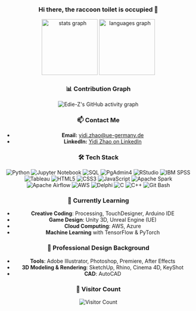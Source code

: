 <div align="center">

  ### Hi there, the raccoon toilet is occupied 👋

  <img src="https://github-readme-stats.vercel.app/api?username=Edie-Z&hide_title=false&hide_rank=false&show_icons=true&include_all_commits=true&count_private=true&disable_animations=false&theme=dracula&locale=en&hide_border=false" height="150" alt="stats graph" />
  <img src="https://github-readme-stats.vercel.app/api/top-langs?username=Edie-Z&locale=en&hide_title=false&layout=compact&card_width=320&langs_count=5&theme=dracula&hide_border=false" height="150" alt="languages graph" />

  ### 📊 Contribution Graph
  ![Edie-Z's GitHub activity graph](https://github-readme-activity-graph.cyclic.app/graph?username=Edie-Z&theme=dracula&hide_border=false)

  ### 📫 Contact Me
  - **Email:** yidi.zhao@ue-germany.de
  - **LinkedIn:** [Yidi Zhao on LinkedIn](https://www.linkedin.com/in/yidi-zhao-293b41315/)

  ### 🛠️ Tech Stack
  ![Python](https://img.shields.io/badge/Python-3670A0?style=for-the-badge&logo=python&logoColor=ffdd54)
  ![Jupyter Notebook](https://img.shields.io/badge/Jupyter_Notebook-F37626?style=for-the-badge&logo=jupyter&logoColor=white)
  ![SQL](https://img.shields.io/badge/SQL-336791?style=for-the-badge&logo=postgresql&logoColor=white)
  ![PgAdmin4](https://img.shields.io/badge/PgAdmin4-316192?style=for-the-badge&logo=postgresql&logoColor=white)
  ![RStudio](https://img.shields.io/badge/RStudio-75AADB?style=for-the-badge&logo=rstudio&logoColor=white)
  ![IBM SPSS](https://img.shields.io/badge/IBM_SPSS-052FAD?style=for-the-badge&logo=ibm&logoColor=white)
  ![Tableau](https://img.shields.io/badge/Tableau-E97627?style=for-the-badge&logo=tableau&logoColor=white)
  ![HTML5](https://img.shields.io/badge/HTML5-E34F26?style=for-the-badge&logo=html5&logoColor=white)
  ![CSS3](https://img.shields.io/badge/CSS3-1572B6?style=for-the-badge&logo=css3&logoColor=white)
  ![JavaScript](https://img.shields.io/badge/JavaScript-F7DF1E?style=for-the-badge&logo=javascript&logoColor=black)
  ![Apache Spark](https://img.shields.io/badge/Apache_Spark-E25A1C?style=for-the-badge&logo=apache-spark&logoColor=white)
  ![Apache Airflow](https://img.shields.io/badge/Apache_Airflow-017CEE?style=for-the-badge&logo=apache-airflow&logoColor=white)
  ![AWS](https://img.shields.io/badge/AWS-232F3E?style=for-the-badge&logo=amazon-aws&logoColor=white)
  ![Delphi](https://img.shields.io/badge/Delphi-EE1F35?style=for-the-badge&logo=delphi&logoColor=white)
  ![C](https://img.shields.io/badge/C-00599C?style=for-the-badge&logo=c&logoColor=white)
  ![C++](https://img.shields.io/badge/C++-00599C?style=for-the-badge&logo=c%2B%2B&logoColor=white)
  ![Git Bash](https://img.shields.io/badge/Git_Bash-4EAA25?style=for-the-badge&logo=git&logoColor=white)

  ### 🌱 Currently Learning
  - **Creative Coding**: Processing, TouchDesigner, Arduino IDE
  - **Game Design**: Unity 3D, Unreal Engine (UE)
  - **Cloud Computing**: AWS, Azure
  - **Machine Learning** with TensorFlow & PyTorch

  ### 🎨 Professional Design Background
  - **Tools**: Adobe Illustrator, Photoshop, Premiere, After Effects
  - **3D Modeling & Rendering**: SketchUp, Rhino, Cinema 4D, KeyShot
  - **CAD**: AutoCAD

  ### 👥 Visitor Count
  ![Visitor Count](https://komarev.com/ghpvc/?username=Edie-Z&style=flat-square&color=blue)

</div>
